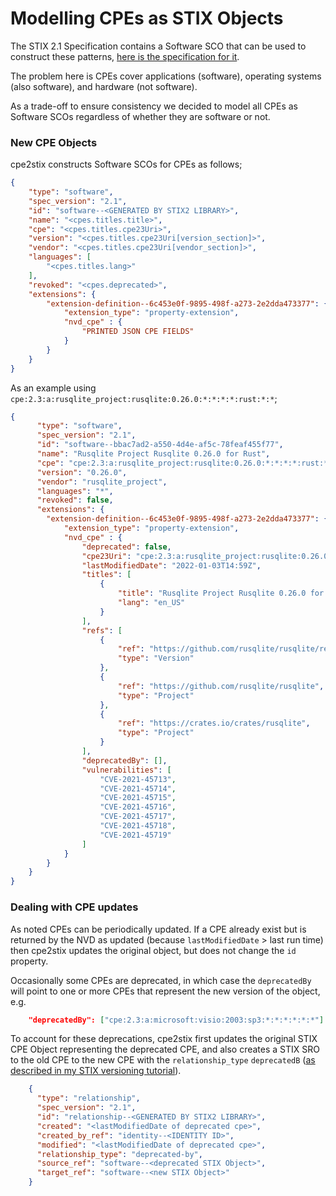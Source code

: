 # Modelling CPEs as STIX Objects

The STIX 2.1 Specification contains a Software SCO that can be used to construct these patterns, [here is the specification for it](https://docs.oasis-open.org/cti/stix/v2.1/csprd01/stix-v2.1-csprd01.html#_Toc16070740).

The problem here is CPEs cover applications (software), operating systems (also software), and hardware (not software).

As a trade-off to ensure consistency we decided to model all CPEs as Software SCOs regardless of whether they are software or not.

### New CPE Objects

cpe2stix constructs Software SCOs for CPEs as follows;

```json
{
    "type": "software",
    "spec_version": "2.1",
    "id": "software--<GENERATED BY STIX2 LIBRARY>",
    "name": "<cpes.titles.title>",
    "cpe": "<cpes.titles.cpe23Uri>",  
    "version": "<cpes.titles.cpe23Uri[version_section]>",
    "vendor": "<cpes.titles.cpe23Uri[vendor_section]>",
    "languages": [
        "<cpes.titles.lang>"
    ],
    "revoked": "<cpes.deprecated>",
    "extensions": {
        "extension-definition--6c453e0f-9895-498f-a273-2e2dda473377": {
            "extension_type": "property-extension",
            "nvd_cpe" : {
                "PRINTED JSON CPE FIELDS"
            }
        }
    }
}
```

As an example using `cpe:2.3:a:rusqlite_project:rusqlite:0.26.0:*:*:*:*:rust:*:*`;

```json
{
      "type": "software",
      "spec_version": "2.1",
      "id": "software--bbac7ad2-a550-4d4e-af5c-78feaf455f77",
      "name": "Rusqlite Project Rusqlite 0.26.0 for Rust",
      "cpe": "cpe:2.3:a:rusqlite_project:rusqlite:0.26.0:*:*:*:*:rust:*:*",  
      "version": "0.26.0",
      "vendor": "rusqlite_project",
      "languages": "*",
      "revoked": false,
      "extensions": {
        "extension-definition--6c453e0f-9895-498f-a273-2e2dda473377": {
            "extension_type": "property-extension",
            "nvd_cpe" : {
                "deprecated": false,
                "cpe23Uri": "cpe:2.3:a:rusqlite_project:rusqlite:0.26.0:*:*:*:*:rust:*:*",
                "lastModifiedDate": "2022-01-03T14:59Z",
                "titles": [
                    {
                        "title": "Rusqlite Project Rusqlite 0.26.0 for Rust",
                        "lang": "en_US"
                    }
                ],
                "refs": [
                    {
                        "ref": "https://github.com/rusqlite/rusqlite/releases",
                        "type": "Version"
                    },
                    {
                        "ref": "https://github.com/rusqlite/rusqlite",
                        "type": "Project"
                    },
                    {
                        "ref": "https://crates.io/crates/rusqlite",
                        "type": "Project"
                    }
                ],
                "deprecatedBy": [],
                "vulnerabilities": [
                    "CVE-2021-45713",
                    "CVE-2021-45714",
                    "CVE-2021-45715",
                    "CVE-2021-45716",
                    "CVE-2021-45717",
                    "CVE-2021-45718",
                    "CVE-2021-45719"
                ]
            }
        }
    }
}
```

### Dealing with CPE updates

As noted CPEs can be periodically updated. If a CPE already exist but is returned by the NVD as updated (because `lastModifiedDate` > last run time) then cpe2stix updates the original object, but does not change the `id` property.

Occasionally some CPEs are deprecated, in which case the `deprecatedBy` will point to one or more CPEs that represent the new version of the object, e.g.

```json
    "deprecatedBy": ["cpe:2.3:a:microsoft:visio:2003:sp3:*:*:*:*:*:*"]
```

To account for these deprecations, cpe2stix first updates the original STIX CPE Object representing the deprecated CPE, and also creates a STIX SRO to the old CPE to the new CPE with the `relationship_type` `deprecatedB` ([as described in my STIX versioning tutorial](/blog/2022/oasis-stix_2_1-105-versioning)).

```json
    {
      "type": "relationship",
      "spec_version": "2.1",
      "id": "relationship--<GENERATED BY STIX2 LIBRARY>",
      "created": "<lastModifiedDate of deprecated cpe>",
      "created_by_ref": "identity--<IDENTITY ID>",
      "modified": "<lastModifiedDate of deprecated cpe>",
      "relationship_type": "deprecated-by",
      "source_ref": "software--<deprecated STIX Object>",
      "target_ref": "software--<new STIX Object>"
    }
```
